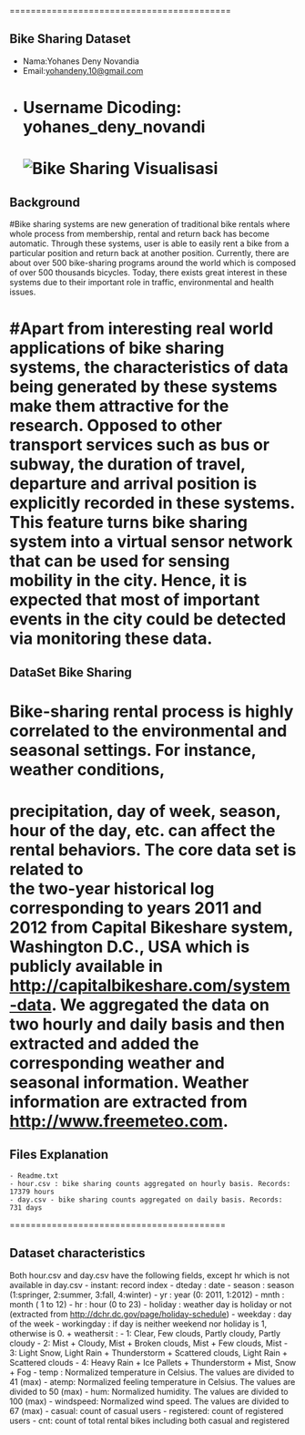 ==========================================

## Bike Sharing Dataset

- Nama:Yohanes Deny Novandia
- Email:yohandeny.10@gmail.com
- # Username Dicoding: yohanes_deny_novandi
  # ![Bike Sharing Visualisasi](visualisasi.gif)

## Background

#Bike sharing systems are new generation of traditional bike rentals where whole process from membership, rental and return
back has become automatic. Through these systems, user is able to easily rent a bike from a particular position and return
back at another position. Currently, there are about over 500 bike-sharing programs around the world which is composed of
over 500 thousands bicycles. Today, there exists great interest in these systems due to their important role in traffic,
environmental and health issues.

#Apart from interesting real world applications of bike sharing systems, the characteristics of data being generated by
these systems make them attractive for the research. Opposed to other transport services such as bus or subway, the duration
of travel, departure and arrival position is explicitly recorded in these systems. This feature turns bike sharing system into
a virtual sensor network that can be used for sensing mobility in the city. Hence, it is expected that most of important
events in the city could be detected via monitoring these data.
=========================================

## DataSet Bike Sharing

# Bike-sharing rental process is highly correlated to the environmental and seasonal settings. For instance, weather conditions,

precipitation, day of week, season, hour of the day, etc. can affect the rental behaviors. The core data set is related to  
the two-year historical log corresponding to years 2011 and 2012 from Capital Bikeshare system, Washington D.C., USA which is
publicly available in http://capitalbikeshare.com/system-data. We aggregated the data on two hourly and daily basis and then
extracted and added the corresponding weather and seasonal information. Weather information are extracted from http://www.freemeteo.com.
=========================================

## Files Explanation

    - Readme.txt
    - hour.csv : bike sharing counts aggregated on hourly basis. Records: 17379 hours
    - day.csv - bike sharing counts aggregated on daily basis. Records: 731 days

=========================================

## Dataset characteristics

Both hour.csv and day.csv have the following fields, except hr which is not available in day.csv - instant: record index - dteday : date - season : season (1:springer, 2:summer, 3:fall, 4:winter) - yr : year (0: 2011, 1:2012) - mnth : month ( 1 to 12) - hr : hour (0 to 23) - holiday : weather day is holiday or not (extracted from http://dchr.dc.gov/page/holiday-schedule) - weekday : day of the week - workingday : if day is neither weekend nor holiday is 1, otherwise is 0. + weathersit : - 1: Clear, Few clouds, Partly cloudy, Partly cloudy - 2: Mist + Cloudy, Mist + Broken clouds, Mist + Few clouds, Mist - 3: Light Snow, Light Rain + Thunderstorm + Scattered clouds, Light Rain + Scattered clouds - 4: Heavy Rain + Ice Pallets + Thunderstorm + Mist, Snow + Fog - temp : Normalized temperature in Celsius. The values are divided to 41 (max) - atemp: Normalized feeling temperature in Celsius. The values are divided to 50 (max) - hum: Normalized humidity. The values are divided to 100 (max) - windspeed: Normalized wind speed. The values are divided to 67 (max) - casual: count of casual users - registered: count of registered users - cnt: count of total rental bikes including both casual and registered
